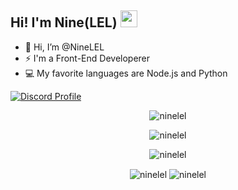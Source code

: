 ## Hi! I'm Nine(LEL) <img src="https://raw.githubusercontent.com/igorkowalczyk/igorkowalczyk/master/src/images/wave.gif" width="27px">



- 👋 Hi, I’m @NineLEL
- ⚡  I'm a Front-End Developerer
- 💻 My favorite languages are Node.js and Python


[![Discord Profile](https://discord.c99.nl/widget/theme-3/846010753542127647.png)](https://discord.com/users/846010753542127647)

<p align="center"><img src="https://github-profile-trophy.vercel.app/?username=nineel&no-bg=true&theme=tokyonight&no-frame=true&column=7&margin-w=15&margin-h=15" alt="ninelel"/></p>


<p align="center"> <img src="https://count.getloli.com/get/@ninelel?theme=rule34" alt="ninelel" /> </p>

<p align="center"><img align="center" src="https://github-readme-stats.vercel.app/api/top-langs/?username=ninelel&show_icons=true&locale=en&layout=compact&theme=tokyonight " alt="ninelel" /></p>
<p align="center"><img align="center" src="https://github-readme-stats.vercel.app/api?username=ninelel&show_icons=true&locale=en&theme=tokyonight " alt="ninelel" />
<img align="center" src="https://github-readme-streak-stats.herokuapp.com/?user=ninelel&theme=tokyonight" alt="ninelel" /></p>
